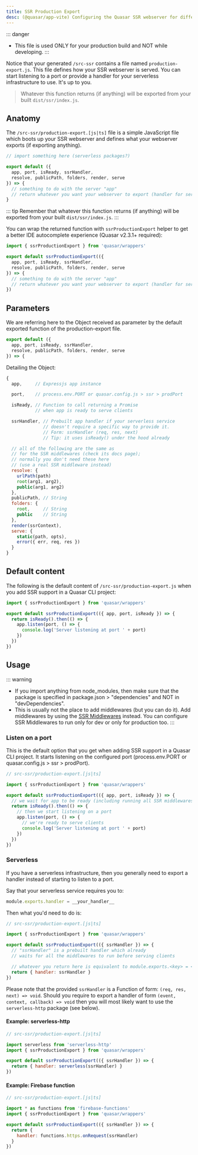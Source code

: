 ```yaml
---
title: SSR Production Export
desc: (@quasar/app-vite) Configuring the Quasar SSR webserver for different platforms, including a serverless architecture.
---
```


::: danger
* This file is used ONLY for your production build and NOT while developing.
:::

Notice that your generated `/src-ssr` contains a file named `production-export.js`. This file defines how your SSR webserver is served. You can start listening to a port or provide a handler for your serverless infrastructure to use. It's up to you.

> Whatever this function returns (if anything) will be exported from your built `dist/ssr/index.js`.

## Anatomy

The `/src-ssr/production-export.[js|ts]` file is a simple JavaScript file which boots up your SSR webserver and defines what your webserver exports (if exporting anything).

``` js
// import something here (serverless packages?)

export default ({
  app, port, isReady, ssrHandler,
  resolve, publicPath, folders, render, serve
}) => {
  // something to do with the server "app"
  // return whatever you want your webserver to export (handler for serverless function?)
}
```

::: tip
Remember that whatever this function returns (if anything) will be exported from your built `dist/ssr/index.js`.
:::

You can wrap the returned function with `ssrProductionExport` helper to get a better IDE autocomplete experience (Quasar v2.3.1+ required):

``` js
import { ssrProductionExport } from 'quasar/wrappers'

export default ssrProductionExport(({
  app, port, isReady, ssrHandler,
  resolve, publicPath, folders, render, serve
}) => {
  // something to do with the server "app"
  // return whatever you want your webserver to export (handler for serverless?)
})
```

## Parameters

We are referring here to the Object received as parameter by the default exported function of the production-export file.

``` js
export default ({
  app, port, isReady, ssrHandler,
  resolve, publicPath, folders, render, serve
}) => {
```

Detailing the Object:

``` js
{
  app,     // Expressjs app instance

  port,    // process.env.PORT or quasar.config.js > ssr > prodPort

  isReady, // Function to call returning a Promise
           // when app is ready to serve clients

  ssrHandler, // Prebuilt app handler if your serverless service
              // doesn't require a specific way to provide it.
              // Form: ssrHandler (req, res, next)
              // Tip: it uses isReady() under the hood already

  // all of the following are the same as
  // for the SSR middlewares (check its docs page);
  // normally you don't need these here
  // (use a real SSR middleware instead)
  resolve: {
    urlPath(path)
    root(arg1, arg2),
    public(arg1, arg2)
  },
  publicPath, // String
  folders: {
    root,     // String
    public    // String
  },
  render(ssrContext),
  serve: {
    static(path, opts),
    error({ err, req, res })
  }
}
```

## Default content

The following is the default content of `/src-ssr/production-export.js` when you add SSR support in a Quasar CLI project:

```js
import { ssrProductionExport } from 'quasar/wrappers'

export default ssrProductionExport(({ app, port, isReady }) => {
  return isReady().then(() => {
    app.listen(port, () => {
      console.log('Server listening at port ' + port)
    })
  })
})
```

## Usage

::: warning
* If you import anything from node_modules, then make sure that the package is specified in package.json > "dependencies" and NOT in "devDependencies".
* This is usually not the place to add middlewares (but you can do it). Add middlewares by using the [SSR Middlewares](/quasar-cli-vite/developing-ssr/ssr-middleware) instead. You can configure SSR Middlewares to run only for dev or only for production too.
:::

### Listen on a port

This is the default option that you get when adding SSR support in a Quasar CLI project. It starts listening on the configured port (process.env.PORT or quasar.config.js > ssr > prodPort).

``` js
// src-ssr/production-export.[js|ts]

import { ssrProductionExport } from 'quasar/wrappers'

export default ssrProductionExport(({ app, port, isReady }) => {
  // we wait for app to be ready (including running all SSR middlewares)
  return isReady().then(() => {
    // then we start listening on a port
    app.listen(port, () => {
      // we're ready to serve clients
      console.log('Server listening at port ' + port)
    })
  })
})
```

### Serverless

If you have a serverless infrastructure, then you generally need to export a handler instead of starting to listen to a port.

Say that your serverless service requires you to:

``` js
module.exports.handler = __your_handler__
```

Then what you'd need to do is:

``` js
// src-ssr/production-export.[js|ts]

import { ssrProductionExport } from 'quasar/wrappers'

export default ssrProductionExport(({ ssrHandler }) => {
  // "ssrHandler" is a prebuilt handler which already
  // waits for all the middlewares to run before serving clients

  // whatever you return here is equivalent to module.exports.<key> = <value>
  return { handler: ssrHandler }
})
```

Please note that the provided `ssrHandler` is a Function of form: `(req, res, next) => void`.
Should you require to export a handler of form `(event, context, callback) => void` then you will most likely want to use the `serverless-http` package (see below).

#### Example: serverless-http

``` js
// src-ssr/production-export.[js|ts]

import serverless from 'serverless-http'
import { ssrProductionExport } from 'quasar/wrappers'

export default ssrProductionExport(({ ssrHandler }) => {
  return { handler: serverless(ssrHandler) }
})
```

#### Example: Firebase function

``` js
// src-ssr/production-export.[js|ts]

import * as functions from 'firebase-functions'
import { ssrProductionExport } from 'quasar/wrappers'

export default ssrProductionExport(({ ssrHandler }) => {
  return {
    handler: functions.https.onRequest(ssrHandler)
  }
})
```
